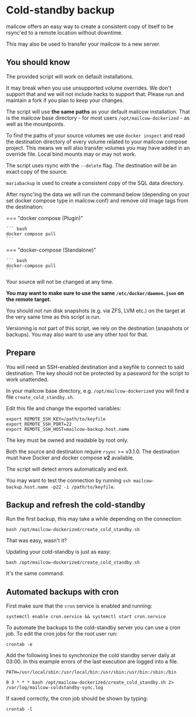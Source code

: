 # Cold-standby backup

mailcow offers an easy way to create a consistent copy of itself to be rsync'ed to a remote location without downtime.

This may also be used to transfer your mailcow to a new server.

## You should know

The provided script will work on default installations.

It may break when you use unsupported volume overrides. We don't support that and we will not include hacks to support that. Please run and maintain a fork if you plan to keep your changes.

The script will use **the same paths** as your default mailcow installation. That is the mailcow base directory - for most users `/opt/mailcow-dockerized` - as well as the mountpoints.

To find the paths of your source volumes we use `docker inspect` and read the destination directory of every volume related to your mailcow compose project. This means we will also transfer volumes you may have added in an override file. Local bind mounts may or may not work.

The script uses rsync with the `--delete` flag. The destination will be an exact copy of the source.

`mariabackup` is used to create a consistent copy of the SQL data directory.

After rsync'ing the data we will run the command below (depending on your set  docker compose type in mailcow.conf) and remove old image tags from the destination:

=== "docker compose (Plugin)"

    ``` bash
    docker compose pull
    ```

=== "docker-compose (Standalone)"

    ``` bash
    docker-compose pull
    ```

Your source will not be changed at any time.

**You may want to make sure to use the same `/etc/docker/daemon.json` on the remote target.**

You should not run disk snapshots (e.g. via ZFS, LVM etc.) on the target at the very same time as this script is run.

Versioning is not part of this script, we rely on the destination (snapshots or backups). You may also want to use any other tool for that.

## Prepare

You will need an SSH-enabled destination and a keyfile to connect to said destination. The key should not be protected by a password for the script to work unattended.

In your mailcow base directory, e.g. `/opt/mailcow-dockerized` you will find a file `create_cold_standby.sh`.

Edit this file and change the exported variables:

```
export REMOTE_SSH_KEY=/path/to/keyfile
export REMOTE_SSH_PORT=22
export REMOTE_SSH_HOST=mailcow-backup.host.name
```

The key must be owned and readable by root only.

Both the source and destination require `rsync` >= v3.1.0.
The destination must have Docker and docker compose **v2** available.

The script will detect errors automatically and exit.

You may want to test the connection by running `ssh mailcow-backup.host.name -p22 -i /path/to/keyfile`.

## Backup and refresh the cold-standby

Run the first backup, this may take a while depending on the connection:

```
bash /opt/mailcow-dockerized/create_cold_standby.sh
```

That was easy, wasn't it?

Updating your cold-standby is just as easy:

```
bash /opt/mailcow-dockerized/create_cold_standby.sh
```

It's the same command.

## Automated backups with cron

First make sure that the `cron` service is enabled and running:

```
systemctl enable cron.service && systemctl start cron.service
```

To automate the backups to the cold-standby server you can use a cron job. To edit the cron jobs for the root user run:

```
crontab -e
```

Add the following lines to synchronize the cold standby server daily at 03:00. In this example errors of the last execution are logged into a file.

```
PATH=/usr/local/sbin:/usr/local/bin:/usr/sbin:/usr/bin:/sbin:/bin

0 3 * * * bash /opt/mailcow-dockerized/create_cold_standby.sh 2> /var/log/mailcow-coldstandby-sync.log
```

If saved correctly, the cron job should be shown by typing:

```
crontab -l
```